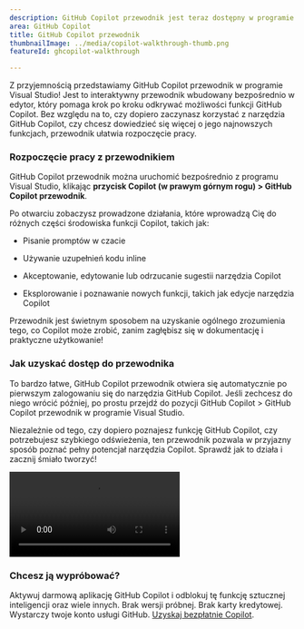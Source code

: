 ```yaml
---
description: GitHub Copilot przewodnik jest teraz dostępny w programie Visual Studio, aby pomóc Ci szybko rozpocząć pracę. Przewodnik prowadzi przez korzystanie z kluczowych funkcji narzędzia Copilot bezpośrednio w edytorze.
area: GitHub Copilot
title: GitHub Copilot przewodnik
thumbnailImage: ../media/copilot-walkthrough-thumb.png
featureId: ghcopilot-walkthrough

---
```



Z przyjemnością przedstawiamy GitHub Copilot przewodnik w programie Visual Studio! Jest to interaktywny przewodnik wbudowany bezpośrednio w edytor, który pomaga krok po kroku odkrywać możliwości funkcji GitHub Copilot. Bez względu na to, czy dopiero zaczynasz korzystać z narzędzia GitHub Copilot, czy chcesz dowiedzieć się więcej o jego najnowszych funkcjach, przewodnik ułatwia rozpoczęcie pracy.

### Rozpoczęcie pracy z przewodnikiem
GitHub Copilot przewodnik można uruchomić bezpośrednio z programu Visual Studio, klikając **przycisk Copilot (w prawym górnym rogu) > GitHub Copilot przewodnik**.

Po otwarciu zobaczysz prowadzone działania, które wprowadzą Cię do różnych części środowiska funkcji Copilot, takich jak:

* Pisanie promptów w czacie

* Używanie uzupełnień kodu inline

* Akceptowanie, edytowanie lub odrzucanie sugestii narzędzia Copilot

* Eksplorowanie i poznawanie nowych funkcji, takich jak edycje narzędzia Copilot

Przewodnik jest świetnym sposobem na uzyskanie ogólnego zrozumienia tego, co Copilot może zrobić, zanim zagłębisz się w dokumentację i praktyczne użytkowanie!

### Jak uzyskać dostęp do przewodnika
To bardzo łatwe, GitHub Copilot przewodnik otwiera się automatycznie po pierwszym zalogowaniu się do narzędzia GitHub Copilot. Jeśli zechcesz do niego wrócić później, po prostu przejdź do pozycji GitHub Copilot > GitHub Copilot przewodnik w programie Visual Studio.

Niezależnie od tego, czy dopiero poznajesz funkcję GitHub Copilot, czy potrzebujesz szybkiego odświeżenia, ten przewodnik pozwala w przyjazny sposób poznać pełny potencjał narzędzia Copilot. Sprawdź jak to działa i zacznij śmiało tworzyć!

![Przewodnik](../media/walkthroughsvideo.mp4)

### Chcesz ją wypróbować?
Aktywuj darmową aplikację GitHub Copilot i odblokuj tę funkcję sztucznej inteligencji oraz wiele innych.
Brak wersji próbnej. Brak karty kredytowej. Wystarczy twoje konto usługi GitHub. [Uzyskaj bezpłatnie Copilot](https://github.com/settings/copilot).
